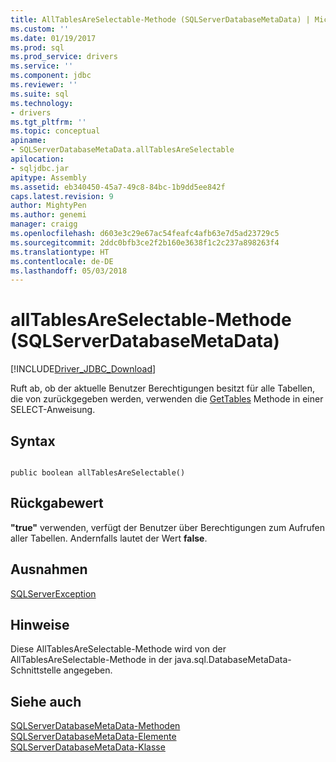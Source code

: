```yaml
---
title: AllTablesAreSelectable-Methode (SQLServerDatabaseMetaData) | Microsoft Docs
ms.custom: ''
ms.date: 01/19/2017
ms.prod: sql
ms.prod_service: drivers
ms.service: ''
ms.component: jdbc
ms.reviewer: ''
ms.suite: sql
ms.technology:
- drivers
ms.tgt_pltfrm: ''
ms.topic: conceptual
apiname:
- SQLServerDatabaseMetaData.allTablesAreSelectable
apilocation:
- sqljdbc.jar
apitype: Assembly
ms.assetid: eb340450-45a7-49c8-84bc-1b9dd5ee842f
caps.latest.revision: 9
author: MightyPen
ms.author: genemi
manager: craigg
ms.openlocfilehash: d603e3c29e67ac54feafc4afb63e7d5ad23729c5
ms.sourcegitcommit: 2ddc0bfb3ce2f2b160e3638f1c2c237a898263f4
ms.translationtype: HT
ms.contentlocale: de-DE
ms.lasthandoff: 05/03/2018
---
```

# <a name="alltablesareselectable-method-sqlserverdatabasemetadata"></a>allTablesAreSelectable-Methode (SQLServerDatabaseMetaData)
[!INCLUDE[Driver_JDBC_Download](../../../includes/driver_jdbc_download.md)]

  Ruft ab, ob der aktuelle Benutzer Berechtigungen besitzt für alle Tabellen, die von zurückgegeben werden, verwenden die [GetTables](../../../connect/jdbc/reference/gettables-method-sqlserverdatabasemetadata.md) Methode in einer SELECT-Anweisung.  
  
## <a name="syntax"></a>Syntax  
  
```  
  
public boolean allTablesAreSelectable()  
```  
  
## <a name="return-value"></a>Rückgabewert  
 **"true"** verwenden, verfügt der Benutzer über Berechtigungen zum Aufrufen aller Tabellen. Andernfalls lautet der Wert **false**.  
  
## <a name="exceptions"></a>Ausnahmen  
 [SQLServerException](../../../connect/jdbc/reference/sqlserverexception-class.md)  
  
## <a name="remarks"></a>Hinweise  
 Diese AllTablesAreSelectable-Methode wird von der AllTablesAreSelectable-Methode in der java.sql.DatabaseMetaData-Schnittstelle angegeben.  
  
## <a name="see-also"></a>Siehe auch  
 [SQLServerDatabaseMetaData-Methoden](../../../connect/jdbc/reference/sqlserverdatabasemetadata-methods.md)   
 [SQLServerDatabaseMetaData-Elemente](../../../connect/jdbc/reference/sqlserverdatabasemetadata-members.md)   
 [SQLServerDatabaseMetaData-Klasse](../../../connect/jdbc/reference/sqlserverdatabasemetadata-class.md)  
  
  
